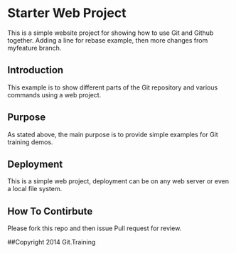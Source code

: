 # Starter Web Project

This is a simple website project for showing how to use Git and Github together.
Adding a line for rebase example, then more changes from myfeature branch.

## Introduction

This example is to show different parts of the Git repository and various commands using a web project.

## Purpose

As stated above, the main purpose is to provide simple examples for Git training demos.

## Deployment

This is a simple web project, deployment can be on any web server or even a local file system.

## How To Contirbute

Please fork this repo and then issue Pull request for review.

##Copyright
2014 Git.Training


